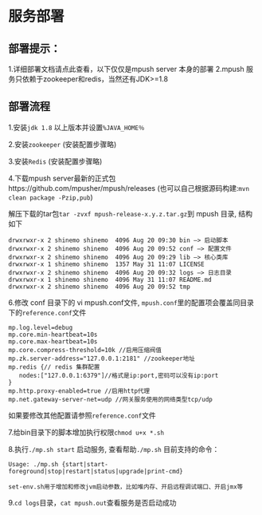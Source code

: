# 服务部署
## 部署提示：
1.详细部署文档请点此查看，以下仅仅是mpush server 本身的部署
2.mpush 服务只依赖于zookeeper和redis，当然还有JDK>=1.8
## 部署流程
1.安装`jdk 1.8` 以上版本并设置`%JAVA_HOME％`

2.安装`zookeeper` (安装配置步骤略)

3.安装`Redis` (安装配置步骤略)

4.下载mpush server最新的正式包https://github.com/mpusher/mpush/releases
(也可以自己根据源码构建:`mvn clean package -Pzip,pub`)

解压下载的tar包`tar -zvxf mpush-release-x.y.z.tar.gz`到 mpush 目录, 结构如下
```
drwxrwxr-x 2 shinemo shinemo  4096 Aug 20 09:30 bin —> 启动脚本
drwxrwxr-x 2 shinemo shinemo  4096 Aug 20 09:52 conf —> 配置文件
drwxrwxr-x 2 shinemo shinemo  4096 Aug 20 09:29 lib —> 核心类库
drwxrwxr-x 1 shinemo shinemo  1357 May 31 11:07 LICENSE
drwxrwxr-x 2 shinemo shinemo  4096 Aug 20 09:32 logs —> 日志目录
drwxrwxr-x 1 shinemo shinemo  4096 May 31 11:07 README.md
drwxrwxr-x 2 shinemo shinemo  4096 Aug 20 09:52 tmp
```
6.修改 conf 目录下的 vi mpush.conf文件, `mpush.conf`里的配置项会覆盖同目录下的`reference.conf`文件
```
mp.log.level=debug
mp.core.min-heartbeat=10s
mp.core.max-heartbeat=10s
mp.core.compress-threshold=10k //启用压缩阀值
mp.zk.server-address="127.0.0.1:2181" //zookeeper地址
mp.redis {// redis 集群配置
   nodes:["127.0.0.1:6379"]//格式是ip:port,密码可以没有ip:port
}
mp.http.proxy-enabled=true //启用http代理
mp.net.gateway-server-net=udp //网关服务使用的网络类型tcp/udp
```
 如果要修改其他配置请参照`reference.conf`文件

7.给bin目录下的脚本增加执行权限`chmod u+x *.sh`

8.执行`./mp.sh start` 启动服务, 查看帮助`./mp.sh` 目前支持的命令：
```
Usage: ./mp.sh {start|start-foreground|stop|restart|status|upgrade|print-cmd}

set-env.sh用于增加和修改jvm启动参数，比如堆内存、开启远程调试端口、开启jmx等
```
9.`cd logs`目录，`cat mpush.out`查看服务是否启动成功